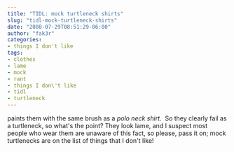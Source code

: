 ```yaml
---
title: "TIDL: mock turtleneck shirts"
slug: "tidl-mock-turtleneck-shirts"
date: "2008-07-29T08:51:29-06:00"
author: "fak3r"
categories:
- things I don't like
tags:
- clothes
- lame
- mock
- rant
- things I don\'t like
- tidl
- turtleneck
---
```


    
    




 paints them with the same brush as a _polo neck shirt_.  So they clearly fail as a turtleneck, so what's the point?  They look lame, and I suspect most people who wear them are unaware of this fact, so please, pass it on; mock turtlenecks are on the list of things that I don't like!
